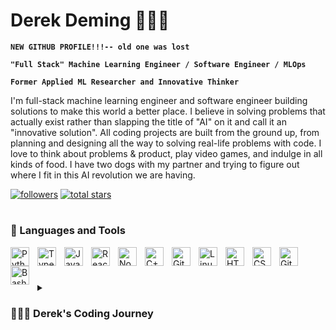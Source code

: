 # Derek Deming 👨🏻‍💻

**`NEW GITHUB PROFILE!!!-- old one was lost`**  

**`"Full Stack" Machine Learning Engineer / Software Engineer / MLOps`**  

**`Former Applied ML Researcher and Innovative Thinker`**  


I'm full-stack machine learning engineer and software engineer building solutions to make this world a better place. I believe in solving problems that actually exist rather than slapping the title of "AI" on it and call it an "innovative solution". All coding projects are built from the ground up, from planning and designing all the way to solving real-life problems with code. I love to think about problems & product, play video games, and indulge in all kinds of food. I have two dogs with my partner and trying to figure out where I fit in this AI revolution we are having. 

   <p align="left">
      <a href="https://github.com/derekdeming?tab=followers">
         <img alt="followers" title="Follow me on Github" src="https://custom-icon-badges.demolab.com/github/followers/derekdeming?color=236ad3&labelColor=1155ba&style=for-the-badge&logo=person-add&label=Followers&logoColor=white"/></a>
      <a href="https://github.com/derekdeming?tab=repositories&sort=stargazers">
         <img alt="total stars" title="Total stars on GitHub" src="https://custom-icon-badges.demolab.com/github/stars/derekdeming?color=55960c&style=for-the-badge&labelColor=488207&logo=star"/></a>
   </p>

 <!--  ### 📊 New Profile Stats -->

<!-- ![Derek's GitHub stats](https://github-readme-stats.vercel.app/api?username=derekdeming&show_icons=true&theme=gruvbox) -->

   #

### 🧰 Languages and Tools

<img align="left" alt="Python" width="30px" style="padding-right:10px;" src="https://cdn.jsdelivr.net/gh/devicons/devicon/icons/python/python-plain.svg" />
<img align="left" alt="TypeScript" width="30px" style="padding-right:10px;" src="https://cdn.jsdelivr.net/gh/devicons/devicon/icons/typescript/typescript-plain.svg" />
<img align="left" alt="JavaScript" width="30px" style="padding-right:10px;" src="https://cdn.jsdelivr.net/gh/devicons/devicon/icons/javascript/javascript-plain.svg" />
<img align="left" alt="React" width="30px" style="padding-right:10px;" src="https://cdn.jsdelivr.net/gh/devicons/devicon/icons/react/react-original.svg" />
<img align="left" alt="NodeJS" width="30px" style="padding-right:10px;" src="https://cdn.jsdelivr.net/gh/devicons/devicon/icons/nodejs/nodejs-original.svg" />
<img align="left" alt="C++" width="30px" style="padding-right:10px;" src="https://cdn.jsdelivr.net/gh/devicons/devicon/icons/cplusplus/cplusplus-line.svg" />
<img align="left" alt="Git" width="30px" style="padding-right:10px;" src="https://cdn.jsdelivr.net/gh/devicons/devicon/icons/git/git-original.svg" />
<img align="left" alt="Linux" width="30px" style="padding-right:10px;" src="https://cdn.jsdelivr.net/gh/devicons/devicon/icons/linux/linux-original.svg" />
<img align="left" alt="HTML" width="30px" style="padding-right:10px;" src="https://cdn.jsdelivr.net/gh/devicons/devicon/icons/html5/html5-plain.svg" />
<img align="left" alt="CSS" width="30px" style="padding-right:10px;" src="https://cdn.jsdelivr.net/gh/devicons/devicon/icons/css3/css3-plain.svg" />
<img align="left" alt="GitHub" width="30px" style="padding-right:10px;" src="https://cdn.jsdelivr.net/gh/devicons/devicon/icons/github/github-original.svg" />
<img align="left" alt="Bash" width="30px" style="padding-right:10px;" src="https://cdn.jsdelivr.net/gh/devicons/devicon/icons/bash/bash-original.svg" />
<br />

<!-- ![GitHub Streak](https://streak-stats.demolab.com?user=ForrestKnight&theme=gruvbox&border_radius=4.5) -->

#

<details>
 <summary><h3>👨🏻‍💻 Derek's Coding Journey</h3></summary>
   I started my coding journey a bit later than others. I was a premed student studying biology and chemistry in undergrad. I was a student researcher all four years of undergrad doing complex data analysis which is really where my coding journey started. I had a burning passion to learn everything I could about the interdisciplinary field of applied computational biochemistry - code, machine learning, protein design, statistical modeling. And all the while, teaching myself computer science the dream of becoming a medical doctor (MD) dissipated and my love for research and understanding the world began to thrive. 
   
   
   I graduated from college with a direct entrance into a PhD program where I was able to do applied (ML) statistical chemistry research on porous material design. I utilized experimental, computational, and theoretical methodology during my graduate studies. I received the Distinguished Graduate Research Fellowship Award to be funded for the rest of my PhD. COVID hit and my introspective time spent alone found me to fall in love with computer science to the point where I left my PhD with a Master’s to pursue a fully computational research role. I performed DFT, Markov Chain Monte Carlo simulations on mutated proteins to understand the energetics when proteins fold. This was a complete shift in what I was doing prior and I really enjoyed it. 
   
   I eventually shifted towards industry to learn best practices and advance my career further. I became the first hire at a startup within Coca Cola as a ML data scientist where I built out their entire ML platform utilizing Databricks, Snowflake/Snowpark, and Azure DevOps as our cloud providers. Eventially I transitioned into ML infrastructure where I worked as a Data Platform Software Engineer on the MLOps team at a financial firm. Most recently I have joined Microsoft work on AI/ML safety and security. This journey has not been linear and I never pictured myself here today but I wouldn’t change a part of it. The journey has been incredible and I have enjoyed it every step of the way! I am looking forward to building my own projects and contributing to open source projects. 

[website]: https://derekdeming.com



## Random Joke Generator

![Jokes Card](https://readme-jokes.vercel.app/api)

## Profile View Counter

![Profile View Counter](https://komarev.com/ghpvc/?username=derekdeming)

---
